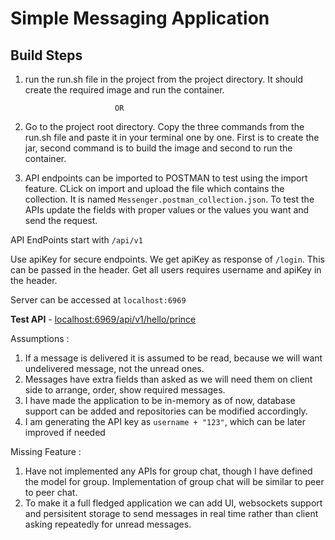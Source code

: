 # **Simple Messaging Application**

## Build Steps

 1. run the run.sh file in the project from the project directory. It should create the required image and run the container.

                            OR
 2. Go to the project root directory. Copy the three commands from the run.sh file and paste it in your terminal one by one. First is to create the jar, second command is to build the image and second to run the container.
 3. API endpoints can be imported to POSTMAN to test using the import feature. CLick on import and upload the file which contains the collection. It is named `Messenger.postman_collection.json`. To test the APIs update the fields with proper values or the values you want and send the request.
 

API EndPoints start with `/api/v1`

Use apiKey for secure endpoints. We get apiKey as response of `/login`. This can be passed in the header. Get all users requires username and apiKey in the header.

Server can be accessed at `localhost:6969`

**Test API** - [localhost:6969/api/v1/hello/prince]()

Assumptions : 
1. If a message is delivered it is assumed to be read, because we will want undelivered message, not the unread ones.
2. Messages have extra fields than asked as we will need them on client side to arrange, order, show required messages.
3. I have made the application to be in-memory as of now, database support can be added and repositories can be modified accordingly.
4. I am generating the API key as `username + "123"`, which can be later improved if needed

Missing Feature :
1. Have not implemented any APIs for group chat, though I have defined the model for group. Implementation of group chat will be similar to peer to peer chat. 
2. To make it a full fledged application we can add UI, websockets support and persisitent storage to send messages in real time rather than client asking repeatedly for unread messages.
